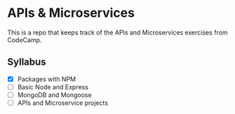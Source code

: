 # APIs & Microservices

This is a repo that keeps track of the APIs and Microservices exercises from CodeCamp.

## Syllabus

- [x] Packages with NPM
- [ ] Basic Node and Express
- [ ] MongoDB and Mongoose
- [ ] APIs and Microservice projects